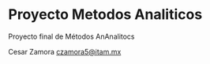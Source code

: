 # Proyecto Metodos Analiticos

Proyecto final de Métodos AnAnalitocs

Cesar Zamora
czamora5@itam.mx


